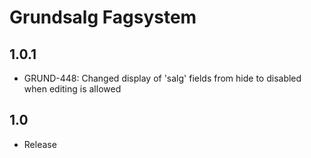 # Grundsalg Fagsystem

## 1.0.1
* GRUND-448: Changed display of 'salg' fields from hide to disabled when editing is allowed

## 1.0
* Release
